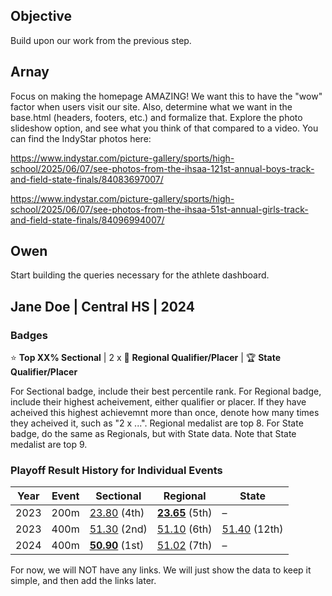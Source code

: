 ## Objective
Build upon our work from the previous step.

## Arnay
Focus on making the homepage AMAZING! We want this to have the "wow" factor when users visit our site. Also, determine what we want in the base.html (headers, footers, etc.) and formalize that. Explore the photo slideshow option, and see what you think of that compared to a video. You can find the IndyStar photos here: 

https://www.indystar.com/picture-gallery/sports/high-school/2025/06/07/see-photos-from-the-ihsaa-121st-annual-boys-track-and-field-state-finals/84083697007/

https://www.indystar.com/picture-gallery/sports/high-school/2025/06/07/see-photos-from-the-ihsaa-51st-annual-girls-track-and-field-state-finals/84096994007/

## Owen
Start building the queries necessary for the athlete dashboard.

## Jane Doe | Central HS | 2024

### Badges

⭐ **Top XX% Sectional** | 2 x 🏅 **Regional Qualifier/Placer** | 🏆 **State Qualifier/Placer** 

For Sectional badge, include their best percentile rank.
For Regional badge, include their highest acheivement, either qualifier or placer. If they have acheived this highest achievemnt more than once, denote how many times they acheived it, such as "2 x ...". Regional medalist are top 8.
For State badge, do the same as Regionals, but with State data. Note that State medalist are top 9. 

### Playoff Result History for Individual Events
| Year | Event | Sectional | Regional | State |
|------|-------|-----------|---------|-------|
| 2023 | 200m  | [23.80](#sectional-detail-2023-200m) (4th) | [**23.65**](#regional-detail-2023-200m) (5th) | – |
| 2023 | 400m  | [51.30](#sectional-detail-2023-400m) (2nd) | [51.10](#regional-detail-2023-400m) (6th) | [51.40](#state-detail-2023-400m) (12th) |
| 2024 | 400m  | [**50.90**](#sectional-detail-2024-400m) (1st) | [51.02](#regional-detail-2024-400m) (7th) | – |

For now, we will NOT have any links. We will just show the data to keep it simple, and then add the links later. 

